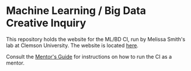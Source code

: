 # Machine Learning / Big Data Creative Inquiry

This repository holds the website for the ML/BD CI, run by Melissa Smith's lab at Clemson University. The website is located [here](https://cufctl.github.io/mlbd/).

Consult the [Mentor's Guide](MENTORS.md) for instructions on how to run the CI as a mentor.
